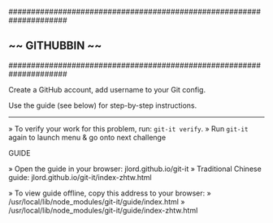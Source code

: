 #####################################################################
##                        ~~  GITHUBBIN  ~~                        ##
#####################################################################

Create a GitHub account, add username to your Git config.

Use the guide (see below) for step-by-step instructions.

---------------------------------------------------------------------

» To verify your work for this problem, run: `git-it verify`.
» Run `git-it` again to launch menu & go onto next challenge

GUIDE

» Open the guide in your browser: jlord.github.io/git-it
» Traditional Chinese guide: jlord.github.io/git-it/index-zhtw.html

» To view guide offline, copy this address to your browser:
» /usr/local/lib/node_modules/git-it/guide/index.html
» /usr/local/lib/node_modules/git-it/guide/index-zhtw.html
